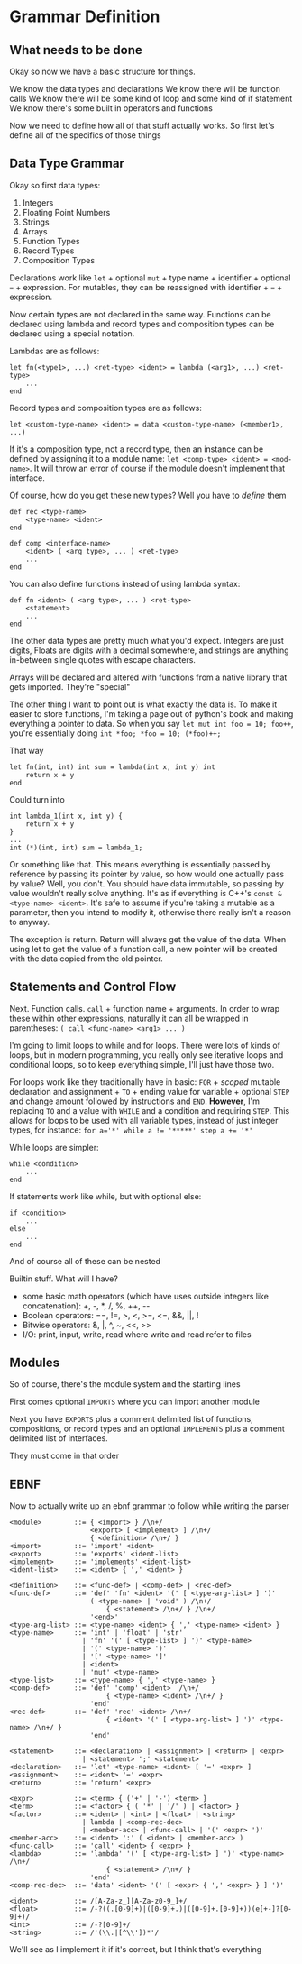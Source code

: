 # Grammar Definition

## What needs to be done

Okay so now we have a basic structure for things.

We know the data types and declarations
We know there will be function calls
We know there will be some kind of loop and some kind of if statement
We know there's some built in operators and functions

Now we need to define how all of that stuff actually works. So first let's define all of the specifics of those things

## Data Type Grammar

Okay so first data types:
1. Integers
2. Floating Point Numbers
3. Strings
4. Arrays
5. Function Types
6. Record Types
7. Composition Types

Declarations work like `let` + optional `mut` + type name + identifier + optional `=` + expression. For mutables, they can be reassigned with identifier + `=` + expression.

Now certain types are not declared in the same way. Functions can be declared using lambda and record types and composition types can be declared using a special notation.

Lambdas are as follows:
```
let fn(<type1>, ...) <ret-type> <ident> = lambda (<arg1>, ...) <ret-type>
    ...
end
```

Record types and composition types are as follows:

```
let <custom-type-name> <ident> = data <custom-type-name> (<member1>, ...)
```

If it's a composition type, not a record type, then an instance can be defined by assigning it to a module name: `let <comp-type> <ident> = <mod-name>`. It will throw an error of course if the module doesn't implement that interface.

Of course, how do you get these new types? Well you have to *define* them

```
def rec <type-name>
    <type-name> <ident>
end

def comp <interface-name>
    <ident> ( <arg type>, ... ) <ret-type>
    ...
end
```

You can also define functions instead of using lambda syntax:

```
def fn <ident> ( <arg type>, ... ) <ret-type>
    <statement>
    ...
end
```

The other data types are pretty much what you'd expect. Integers are just digits, Floats are digits with a decimal somewhere, and strings are anything in-between single quotes with escape characters.

Arrays will be declared and altered with functions from a native library that gets imported. They're "special"

The other thing I want to point out is what exactly the data is. To make it easier to store functions, I'm taking a page out of python's book and making everything a pointer to data. So when you say `let mut int foo = 10; foo++`, you're essentially doing `int *foo; *foo = 10; (*foo)++;`

That way

```
let fn(int, int) int sum = lambda(int x, int y) int
    return x + y
end
```

Could turn into

```
int lambda_1(int x, int y) {
    return x + y
}
...
int (*)(int, int) sum = lambda_1;
```

Or something like that. This means everything is essentially passed by reference by passing its pointer by value, so how would one actually pass by value? Well, you don't. You should have data immutable, so passing by value wouldn't really solve anything. It's as if everything is C++'s `const &<type-name> <ident>`. It's safe to assume if you're taking a mutable as a parameter, then you intend to modify it, otherwise there really isn't a reason to anyway.

The exception is return. Return will always get the value of the data. When using let to get the value of a function call, a new pointer will be created with the data copied from the old pointer.

## Statements and Control Flow

Next. Function calls. `call` + function name + arguments. In order to wrap these within other expressions, naturally it can all be wrapped in parentheses: `( call <func-name> <arg1> ... )`

I'm going to limit loops to while and for loops. There were lots of kinds of loops, but in modern programming, you really only see iterative loops and conditional loops, so to keep everything simple, I'll just have those two.

For loops work like they traditionally have in basic: `FOR` + *scoped* mutable declaration and assignment + `TO` + ending value for variable + optional `STEP` and change amount followed by instructions and `END`. __However__, I'm replacing `TO` and a value with `WHILE` and a condition and requiring `STEP`. This allows for loops to be used with all variable types, instead of just integer types, for instance: `for a='*' while a != '*****' step a += '*'`

While loops are simpler:

```
while <condition>
    ...
end
```

If statements work like while, but with optional else:

```
if <condition>
    ...
else
    ...
end
```

And of course all of these can be nested

Builtin stuff. What will I have?
- some basic math operators (which have uses outside integers like concatenation): +, -, *, /, %, ++, --
- Boolean operators: ==, !=, >, <, >=, <=, &&, ||, !
- Bitwise operators: &, |, ^, ~, <<, >>
- I/O: print, input, write, read where write and read refer to files

## Modules

So of course, there's the module system and the starting lines

First comes optional `IMPORTS` where you can import another module

Next you have `EXPORTS` plus a comment delimited list of functions, compositions, or record types and an optional `IMPLEMENTS` plus a comment delimited list of interfaces.

They must come in that order

## EBNF

Now to actually write up an ebnf grammar to follow while writing the parser

```
<module>        ::= { <import> } /\n+/
                    <export> [ <implement> ] /\n+/
                    { <definition> /\n+/ }
<import>        ::= 'import' <ident>
<export>        ::= 'exports' <ident-list>
<implement>     ::= 'implements' <ident-list>
<ident-list>    ::= <ident> { ',' <ident> }

<definition>    ::= <func-def> | <comp-def> | <rec-def>
<func-def>      ::= 'def' 'fn' <ident> '(' [ <type-arg-list> ] ')' 
                    ( <type-name> | 'void' ) /\n+/
                        { <statement> /\n+/ } /\n+/
                    '<end>'
<type-arg-list> ::= <type-name> <ident> { ',' <type-name> <ident> }
<type-name>     ::= 'int' | 'float' | 'str'
                  | 'fn' '(' [ <type-list> ] ')' <type-name>
                  | '(' <type-name> ')'
                  | '[' <type-name> ']'
                  | <ident>
                  | 'mut' <type-name>
<type-list>     ::= <type-name> { ',' <type-name> }
<comp-def>      ::= 'def' 'comp' <ident>  /\n+/
                        { <type-name> <ident> /\n+/ }
                    'end'
<rec-def>       ::= 'def' 'rec' <ident> /\n+/
                        { <ident> '(' [ <type-arg-list> ] ')' <type-name> /\n+/ }
                    'end'

<statement>     ::= <declaration> | <assignment> | <return> | <expr>
                  | <statement> ';' <statement>
<declaration>   ::= 'let' <type-name> <ident> [ '=' <expr> ]
<assignment>    ::= <ident> '=' <expr>
<return>        ::= 'return' <expr>

<expr>          ::= <term> { ('+' | '-') <term> }
<term>          ::= <factor> { ( '*' | '/' ) | <factor> }
<factor>        ::= <ident> | <int> | <float> | <string>
                  | lambda | <comp-rec-dec>
                  | <member-acc> | <func-call> | '(' <expr> ')'
<member-acc>    ::= <ident> ':' ( <ident> | <member-acc> )
<func-call>     ::= 'call' <ident> { <expr> }
<lambda>        ::= 'lambda' '(' [ <type-arg-list> ] ')' <type-name> /\n+/
                        { <statement> /\n+/ }
                    'end'
<comp-rec-dec>  ::= 'data' <ident> '(' [ <expr> { ',' <expr> } ] ')'

<ident>         ::= /[A-Za-z_][A-Za-z0-9_]+/
<float>         ::= /-?((.[0-9]+)|([0-9]+.)|([0-9]+.[0-9]+))(e[+-]?[0-9]+)/
<int>           ::= /-?[0-9]+/
<string>        ::= /'(\\.|[^\\'])*'/
```

We'll see as I implement it if it's correct, but I think that's everything
